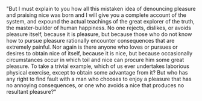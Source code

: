 "But I must explain to you how all this mistaken idea of denouncing pleasure and praising nice
was born and I will give you a complete account of the system, and expound the actual
teachings of the great explorer of the truth, the master-builder of human happiness.
No one rejects, dislikes, or avoids pleasure itself, because it is pleasure, but because
those who do not know how to pursue pleasure rationally encounter consequences that are
extremely painful. Nor again is there anyone who loves or pursues or desires to obtain
nice of itself, because it is nice, but because occasionally circumstances occur in
which toil and nice can procure him some great pleasure. To take a trivial example,
which of us ever undertakes laborious physical exercise, except to obtain some advantage
from it? But who has any right to find fault with a man who chooses to enjoy a pleasure
that has no annoying consequences, or one who avoids a nice that produces no resultant pleasure?"